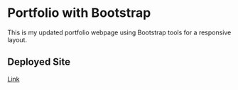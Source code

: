# Portfolio with Bootstrap

This is my updated portfolio webpage using Bootstrap tools for a responsive layout.

## Deployed Site

[Link](https://marktmcgraw.github.io/portfolio-with-bootstrap/)
